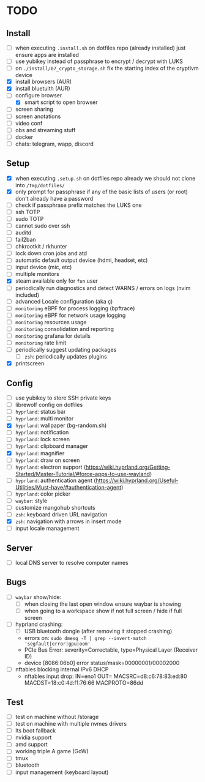 # TODO

## Install

- [ ] when executing `.install.sh` on dotfiles repo (already installed) just ensure apps are installed
- [ ] use yubikey instead of passphrase to encrypt / decrypt with LUKS
- [ ] on `./install/07_crypto_storage.sh` fix the starting index of the cryptlvm device
- [x] install browsers (AUR)
- [x] install bluetuith (AUR)
- [ ] configure browser
  - [x] smart script to open browser
- [ ] screen sharing
- [ ] screen anotations
- [ ] video conf
- [ ] obs and streaming stuff
- [ ] docker
- [ ] chats: telegram, wapp, discord

## Setup

- [x] when executing `.setup.sh` on dotfiles repo already we should not clone into `/tmp/dotfiles/`
- [x] only prompt for passphrase if any of the basic lists of users (or root) don't already have a password
- [ ] check if passphrase prefix matches the LUKS one
- [ ] ssh TOTP
- [ ] sudo TOTP
- [ ] cannot sudo over ssh
- [ ] auditd
- [ ] fail2ban
- [ ] chkrootkit / rkhunter
- [ ] lock down cron jobs and atd
- [ ] automatic default output device (hdmi, headset, etc)
- [ ] input device (mic, etc)
- [ ] multiple monitors
- [x] steam available only for `fun` user
- [ ] periodically run diagnostics and detect WARNS / errors on logs (nvim included)
- [ ] advanced Locale configuration (aka ç)
- [ ] `monitoring` eBPF for process logging (bpftrace)
- [ ] `monitoring` eBPF for network usage logging
- [ ] `monitoring` resources usage
- [ ] `monitoring` consolidation and reporting
- [ ] `monitoring` grafana for details
- [ ] `monitoring` rate limit
- [ ] periodically suggest updating packages
  - [ ] `zsh`: periodically updates plugins
- [x] printscreen

## Config

- [ ] use yubikey to store SSH private keys
- [ ] librewolf config on dotfiles
- [ ] `hyprland`: status bar
- [ ] `hyprland`: multi monitor
- [x] `hyprland`: wallpaper (bg-random.sh)
- [ ] `hyprland`: notification
- [ ] `hyprland`: lock screen
- [ ] `hyprland`: clipboard manager
- [x] `hyprland`: magnifier
- [ ] `hyprland`: draw on screen
- [ ] `hyprland`: electron support (https://wiki.hyprland.org/Getting-Started/Master-Tutorial/#force-apps-to-use-wayland)
- [ ] `hyprland`: authentication agent (https://wiki.hyprland.org/Useful-Utilities/Must-have/#authentication-agent)
- [ ] `hyprland`: color picker
- [ ] `waybar`: style
- [ ] customize mangohub shortcuts
- [ ] `zsh`: keyboard driven URL navigation
- [x] `zsh`: navigation with arrows in insert mode
- [ ] input locale management

## Server

- [ ] local DNS server to resolve computer names

## Bugs

- [ ] `waybar` show/hide:
  - [ ] when closing the last open window ensure waybar is showing
  - [ ] when going to a workspace show if not full screen / hide if full screen
- [ ] hyprland crashing:
  - [ ] USB bluetooth dongle (after removing it stopped crashing)
  - errors on: `sudo dmesg -T | grep --invert-match 'segfault|error|gpu|oom'`
  - PCIe Bus Error: severity=Correctable, type=Physical Layer (Receiver ID)
  - device [8086:06b0] error status/mask=00000001/00002000
- [ ] nftables blocking internal IPv6 DHCP
  - nftables input drop: IN=eno1 OUT= MACSRC=d8:c6:78:83:ed:80 MACDST=18:c0:4d:f1:76:66 MACPROTO=86dd

## Test

- [ ] test on machine without /storage
- [ ] test on machine with multiple nvmes drivers
- [ ] lts boot fallback
- [ ] nvidia support
- [ ] amd support
- [ ] working triple A game (GoW)
- [ ] tmux
- [ ] bluetooth
- [ ] input management (keyboard layout)
